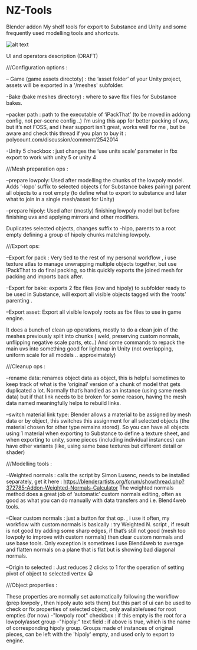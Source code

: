 # NZ-Tools
Blender addon
My shelf tools for export to Substance and Unity and some frequently used modelling tools and shortcuts.

![alt text](https://nizuvault.files.wordpress.com/2017/04/croppercapture64.jpg)


UI and operators description (DRAFT)

///Configuration options :

– Game (game assets directoty) :  the ‘asset folder’ of your Unity project, assets will be exported in a '/meshes' subfolder.  

-Bake (bake meshes directory) : where to save fbx files for Substance bakes.

–packer path : path to the executable of ‘iPackThat’ (to be moved in addong config, not per-scene config ..) 
I’m using this app for better packing of uvs, but it’s not FOSS, and i hear support isn’t great, works well for me , but be aware and check this thread if you plan to buy it : polycount.com/discussion/comment/2542014

-Unity 5 checkbox : just changes the ‘use units scale’ parameter in fbx export to work with unity 5 or unity 4

///Mesh preparation ops :

–prepare lowpoly: Used after modelling  the chunks of the lowpoly model.  Adds ‘-lopo’  suffix to selected objects ( for Substance bakes pairing) parent all objects to a root empty  (to define what to export to substance and later what to join in a single mesh/asset for Unity)

–prepare hipoly: Used after (mostly) finishing lowpoly model  but before finishing uvs and applying mirrors and other modifiers.

Duplicates selected objects, changes suffix to -hipo, parents to a root empty defining a group of hipoly chunks matching lowpoly.

///Export ops:

–Export for pack : Very tied to the rest of my personal workflow , i use texture atlas to manage unwrapping multiple objects together, but use IPackThat to do final packing, so this quickly exports the joined mesh for packing and imports back after.

–Export for bake: exports 2 fbx files (low and hipoly) to subfolder ready to be used in Substance, will export all visible objects tagged with the ‘roots’ parenting .

–Export asset: Export all visible lowpoly roots as fbx files to use in game engine.

It does a bunch of clean up operations, mostly to do a clean join of the meshes previously split into chunks ( weld, preserving custom normals, unflipping negative scale parts, etc..)  And some commands to repack the main uvs into something good for lightmap in Unity (not overlapping, uniform scale for all models .. approximately)

///Cleanup ops :

–rename data:  renames object data as object,  this is helpful sometimes to keep track of what is the ‘original’ version of a chunk of model that gets duplicated a lot. Normally that’s handled as an instance (using same mesh data) but if that link needs to be broken for some reason, having the mesh data named meaningfully helps to rebuild links.

–switch material link type: Blender allows a material to be assigned by mesh data or by object, this switches this assignment for all selected objects (the material chosen for other type remains stored).  So you can have all objects using 1 material when exporting to Substance to define a texture sheet, and when exporting to unity, some pieces (including individual instances) can have other variants (like, using same base textures but different detail or shader)

///Modelling tools :

–Weighted normals :  calls the script by Simon Lusenc, needs to be installed separately, get it here : 
https://blenderartists.org/forum/showthread.php?372785-Addon-Weighted-Normals-Calculator
The weighted normals method does a great job of ‘automatic’ custom normals editing, often as good as what you can do manually with data transfers and i.e. Blend4web tools.

–Clear custom normals : just a button for that op. , i use it often, my workflow with custom normals is basically :  try Weighted N. script , if result is not good try adding some sharp edges, if that’s still not good (mesh too lowpoly to improve with custom normals) then clear custom normals and use base tools. 
Only exception is sometimes i use Blend4web to average and flatten normals on a plane that is flat but is showing bad diagonal normals.

–Origin to selected :  Just reduces 2 clicks to 1 for the operation of setting pivot of object to selected vertex 😀

///Object properties :

These properties are normally set automatically following the workflow (prep lowpoly , then hipoly auto sets them) but this part of ui can be used to check or fix properties of selected object, only available/used for root empties (for now)
-"lowpoly root" checkbox : if this empty is the root for a lowpoly/asset group
-"hipoly:" text field : if above is true, which is the name of corresponding hipoly group.
Groups made of instances of original pieces, can be left with the 'hipoly' empty, and used only to export to engine.


